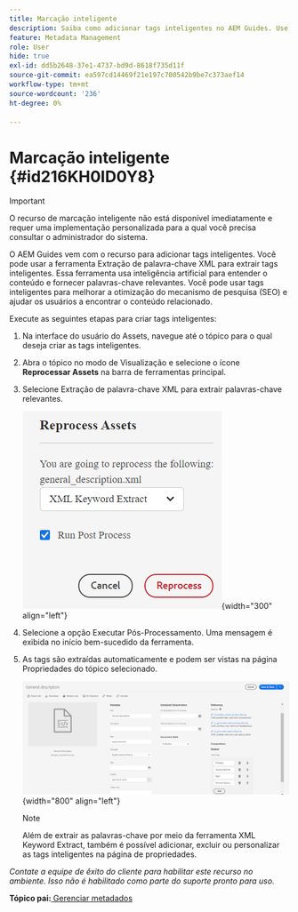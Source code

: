 ```yaml
---
title: Marcação inteligente
description: Saiba como adicionar tags inteligentes no AEM Guides. Use a ferramenta XML Keyword Extract para extrair palavras-chave relevantes.
feature: Metadata Management
role: User
hide: true
exl-id: dd5b2648-37e1-4737-bd9d-8618f735d11f
source-git-commit: ea597cd14469f21e197c700542b9be7c373aef14
workflow-type: tm+mt
source-wordcount: '236'
ht-degree: 0%

---
```


# Marcação inteligente {#id216KH0ID0Y8}

>[!IMPORTANT]
>
> O recurso de marcação inteligente não está disponível imediatamente e requer uma implementação personalizada para a qual você precisa consultar o administrador do sistema.

O AEM Guides vem com o recurso para adicionar tags inteligentes. Você pode usar a ferramenta Extração de palavra-chave XML para extrair tags inteligentes. Essa ferramenta usa inteligência artificial para entender o conteúdo e fornecer palavras-chave relevantes. Você pode usar tags inteligentes para melhorar a otimização do mecanismo de pesquisa (SEO\) e ajudar os usuários a encontrar o conteúdo relacionado.

Execute as seguintes etapas para criar tags inteligentes:

1. Na interface do usuário do Assets, navegue até o tópico para o qual deseja criar as tags inteligentes.
1. Abra o tópico no modo de Visualização e selecione o ícone **Reprocessar Assets** na barra de ferramentas principal.
1. Selecione Extração de palavra-chave XML para extrair palavras-chave relevantes.

   ![](images/smart-tag-reprocess-asset.png){width="300" align="left"}

1. Selecione a opção Executar Pós-Processamento. Uma mensagem é exibida no início bem-sucedido da ferramenta.
1. As tags são extraídas automaticamente e podem ser vistas na página Propriedades do tópico selecionado.

   ![](images/properties-smart-tags.png){width="800" align="left"}

   >[!NOTE]
   >
   > Além de extrair as palavras-chave por meio da ferramenta XML Keyword Extract, também é possível adicionar, excluir ou personalizar as tags inteligentes na página de propriedades.


*Contate a equipe de êxito do cliente para habilitar este recurso no ambiente. Isso não é habilitado como parte do suporte pronto para uso.*

**Tópico pai:**[ Gerenciar metadados](manage-metadata.md)
